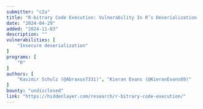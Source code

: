 ```yaml
---
submitter: "c2a"
title: "R-bitrary Code Execution: Vulnerability In R’s Deserialization (CVE-2024-27322)"
date: "2024-04-29"
added: "2024-11-03"
description: ""
vulnerabilities: [
    "Insecure deserialization"
]
programs: [
    "R"
]
authors: [
    "Kasimir Schulz (@Abraxus7331)", "Kieran Evans (@KieranEvans89)"
]
bounty: "undisclosed"
link: "https://hiddenlayer.com/research/r-bitrary-code-execution/"
---
```




